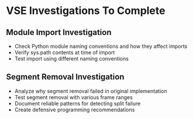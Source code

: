 # VSE Investigations To Complete

## Module Import Investigation
- Check Python module naming conventions and how they affect imports
- Verify sys.path contents at time of import
- Test import using different naming conventions

## Segment Removal Investigation
- Analyze why segment removal failed in original implementation
- Test segment removal with various frame ranges
- Document reliable patterns for detecting split failure
- Create defensive programming recommendations